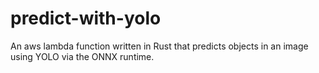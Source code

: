 # predict-with-yolo
An aws lambda function written in Rust that predicts objects in an image using YOLO via the ONNX runtime.

